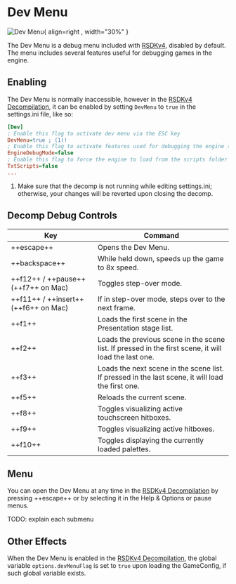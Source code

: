 # Dev Menu

![Dev Menu](/assets/images/Sonic1/DevMenu/MainMenu-Mobile.png){ align=right , width="30%" }

The Dev Menu is a debug menu included with [RSDKv4](../README.md), disabled by default. The menu includes several features useful for debugging games in the engine.

## Enabling
The Dev Menu is normally inaccessible, however in the [RSDKv4 Decompilation](../Decompilation.md), it can be enabled by setting `DevMenu` to `true` in the settings.ini file, like so:

``` ini hl_lines="3"
[Dev]
; Enable this flag to activate dev menu via the ESC key
DevMenu=true ; (1)!
; Enable this flag to activate features used for debugging the engine (may result in slightly slower game speed)
EngineDebugMode=false
; Enable this flag to force the engine to load from the scripts folder instead of from bytecode
TxtScripts=false
...
```

1. Make sure that the decomp is not running while editing settings.ini; otherwise, your changes will be reverted upon closing the decomp.

## Decomp Debug Controls

| Key                                  | Command                                                                                               |
| ------------------------------------ | ----------------------------------------------------------------------------------------------------- |
| ++escape++                           | Opens the Dev Menu.                                                                                   |
| ++backspace++                        | While held down, speeds up the game to 8x speed.                                                      |
| ++f12++ / ++pause++ (++f7++ on Mac)  | Toggles step-over mode.                                                                               |
| ++f11++ / ++insert++ (++f6++ on Mac) | If in step-over mode, steps over to the next frame.                                                   |
| ++f1++                               | Loads the first scene in the Presentation stage list.                                                 |
| ++f2++                               | Loads the previous scene in the scene list. If pressed in the first scene, it will load the last one. |
| ++f3++                               | Loads the next scene in the scene list. If pressed in the last scene, it will load the first one.     |
| ++f5++                               | Reloads the current scene.                                                                            |
| ++f8++                               | Toggles visualizing active touchscreen hitboxes.                                                      |
| ++f9++                               | Toggles visualizing active hitboxes.                                                                  |
| ++f10++                              | Toggles displaying the currently loaded palettes.                                                     |

## Menu

You can open the Dev Menu at any time in the [RSDKv4 Decompilation](../Decompilation.md) by pressing ++escape++ or by selecting it in the Help & Options or pause menus.

TODO: explain each submenu

## Other Effects

When the Dev Menu is enabled in the [RSDKv4 Decompilation](../Decompilation.md), the global variable `options.devMenuFlag` is set to `true` upon loading the GameConfig, if such global variable exists.